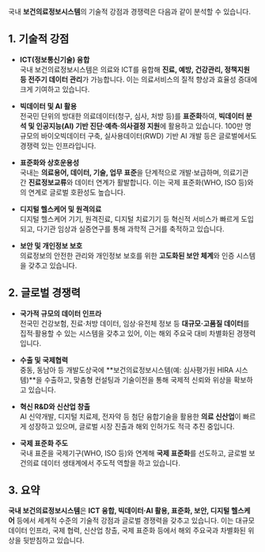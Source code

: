 국내 **보건의료정보시스템**의 기술적 강점과 경쟁력은 다음과 같이 분석할 수 있습니다.

## 1. 기술적 강점

- **ICT(정보통신기술) 융합**  
    국내 보건의료정보시스템은 의료와 ICT를 융합해 **진료, 예방, 건강관리, 정책지원 등 전주기 데이터 관리**가 가능합니다. 이는 의료서비스의 질적 향상과 효율성 증대에 크게 기여하고 있습니다[](https://repository.hira.or.kr/bitstream/2019.oak/953/2/%EA%B5%AD%EA%B0%80%20%EB%B3%B4%EA%B1%B4%EC%9D%98%EB%A3%8C%EC%A0%95%EB%B3%B4%ED%99%94%20%EA%B4%80%EB%A0%A8%20%ED%96%A5%ED%9B%84%20%EC%A0%95%EC%B1%85%EB%B0%A9%ED%96%A5.pdf).
    
- **빅데이터 및 AI 활용**  
    전국민 단위의 방대한 의료데이터(청구, 심사, 처방 등)를 **표준화**하여, **빅데이터 분석 및 인공지능(AI) 기반 진단·예측·의사결정 지원**에 활용하고 있습니다. 100만 명 규모의 바이오빅데이터 구축, 실사용데이터(RWD) 기반 AI 개발 등은 글로벌에서도 경쟁력 있는 인프라입니다[](https://www.khidi.or.kr/board/view?pageNum=17&rowCnt=20&no1=5759&linkId=48893424&menuId=MENU01498&maxIndex=&minIndex=&schType=0&schText=&schStartDate=&schEndDate=&boardStyle=&categoryId=&continent=&country=).
    
- **표준화와 상호운용성**  
    국내는 **의료용어, 데이터, 기술, 업무 표준**을 단계적으로 개발·보급하며, 의료기관 간 **진료정보교류**와 데이터 연계가 활발합니다. 이는 국제 표준화(WHO, ISO 등)와의 연계로 글로벌 호환성도 높습니다[](https://repository.hira.or.kr/bitstream/2019.oak/953/2/%EA%B5%AD%EA%B0%80%20%EB%B3%B4%EA%B1%B4%EC%9D%98%EB%A3%8C%EC%A0%95%EB%B3%B4%ED%99%94%20%EA%B4%80%EB%A0%A8%20%ED%96%A5%ED%9B%84%20%EC%A0%95%EC%B1%85%EB%B0%A9%ED%96%A5.pdf)[](https://www.k-his.or.kr/boardDownload.es?bid=0025&list_no=811&seq=1).
    
- **디지털 헬스케어 및 원격의료**  
    디지털 헬스케어 기기, 원격진료, 디지털 치료기기 등 혁신적 서비스가 빠르게 도입되고, 다기관 임상과 실증연구를 통해 과학적 근거를 축적하고 있습니다[](https://www.khidi.or.kr/board/view?pageNum=17&rowCnt=20&no1=5759&linkId=48893424&menuId=MENU01498&maxIndex=&minIndex=&schType=0&schText=&schStartDate=&schEndDate=&boardStyle=&categoryId=&continent=&country=).
    
- **보안 및 개인정보 보호**  
    의료정보의 안전한 관리와 개인정보 보호를 위한 **고도화된 보안 체계**와 인증 시스템을 갖추고 있습니다[](https://repository.hira.or.kr/bitstream/2019.oak/953/2/%EA%B5%AD%EA%B0%80%20%EB%B3%B4%EA%B1%B4%EC%9D%98%EB%A3%8C%EC%A0%95%EB%B3%B4%ED%99%94%20%EA%B4%80%EB%A0%A8%20%ED%96%A5%ED%9B%84%20%EC%A0%95%EC%B1%85%EB%B0%A9%ED%96%A5.pdf).
    

## 2. 글로벌 경쟁력

- **국가적 규모의 데이터 인프라**  
    전국민 건강보험, 진료·처방 데이터, 임상·유전체 정보 등 **대규모·고품질 데이터**를 집적·활용할 수 있는 시스템을 갖추고 있어, 이는 해외 주요국 대비 차별화된 경쟁력입니다[](https://www.khidi.or.kr/board/view?pageNum=17&rowCnt=20&no1=5759&linkId=48893424&menuId=MENU01498&maxIndex=&minIndex=&schType=0&schText=&schStartDate=&schEndDate=&boardStyle=&categoryId=&continent=&country=)[](https://repository.hira.or.kr/bitstream/2019.oak/953/2/%EA%B5%AD%EA%B0%80%20%EB%B3%B4%EA%B1%B4%EC%9D%98%EB%A3%8C%EC%A0%95%EB%B3%B4%ED%99%94%20%EA%B4%80%EB%A0%A8%20%ED%96%A5%ED%9B%84%20%EC%A0%95%EC%B1%85%EB%B0%A9%ED%96%A5.pdf).
    
- **수출 및 국제협력**  
    중동, 동남아 등 개발도상국에 **보건의료정보시스템(예: 심사평가원 HIRA 시스템)**을 수출하고, 맞춤형 컨설팅과 기술이전을 통해 국제적 신뢰와 위상을 확보하고 있습니다[](https://repository.hira.or.kr/bitstream/2019.oak/953/2/%EA%B5%AD%EA%B0%80%20%EB%B3%B4%EA%B1%B4%EC%9D%98%EB%A3%8C%EC%A0%95%EB%B3%B4%ED%99%94%20%EA%B4%80%EB%A0%A8%20%ED%96%A5%ED%9B%84%20%EC%A0%95%EC%B1%85%EB%B0%A9%ED%96%A5.pdf).
    
- **혁신 R&D와 신산업 창출**  
    AI 신약개발, 디지털 치료제, 전자약 등 첨단 융합기술을 활용한 **의료 신산업**이 빠르게 성장하고 있으며, 글로벌 시장 진출과 해외 인허가도 적극 추진 중입니다[](https://www.khidi.or.kr/board/view?pageNum=17&rowCnt=20&no1=5759&linkId=48893424&menuId=MENU01498&maxIndex=&minIndex=&schType=0&schText=&schStartDate=&schEndDate=&boardStyle=&categoryId=&continent=&country=).
    
- **국제 표준화 주도**  
    국내 표준을 국제기구(WHO, ISO 등)와 연계해 **국제 표준화**를 선도하고, 글로벌 보건의료 데이터 생태계에서 주도적 역할을 하고 있습니다[](https://repository.hira.or.kr/bitstream/2019.oak/953/2/%EA%B5%AD%EA%B0%80%20%EB%B3%B4%EA%B1%B4%EC%9D%98%EB%A3%8C%EC%A0%95%EB%B3%B4%ED%99%94%20%EA%B4%80%EB%A0%A8%20%ED%96%A5%ED%9B%84%20%EC%A0%95%EC%B1%85%EB%B0%A9%ED%96%A5.pdf)[](https://www.k-his.or.kr/boardDownload.es?bid=0025&list_no=811&seq=1).
    

## 3. 요약

**국내 보건의료정보시스템**은 **ICT 융합, 빅데이터·AI 활용, 표준화, 보안, 디지털 헬스케어** 등에서 세계적 수준의 기술적 강점과 글로벌 경쟁력을 갖추고 있습니다. 이는 대규모 데이터 인프라, 국제 협력, 신산업 창출, 국제 표준화 등에서 해외 주요국과 차별화된 위상을 뒷받침하고 있습니다[](https://www.khidi.or.kr/board/view?pageNum=17&rowCnt=20&no1=5759&linkId=48893424&menuId=MENU01498&maxIndex=&minIndex=&schType=0&schText=&schStartDate=&schEndDate=&boardStyle=&categoryId=&continent=&country=)[](https://repository.hira.or.kr/bitstream/2019.oak/953/2/%EA%B5%AD%EA%B0%80%20%EB%B3%B4%EA%B1%B4%EC%9D%98%EB%A3%8C%EC%A0%95%EB%B3%B4%ED%99%94%20%EA%B4%80%EB%A0%A8%20%ED%96%A5%ED%9B%84%20%EC%A0%95%EC%B1%85%EB%B0%A9%ED%96%A5.pdf)[](https://www.k-his.or.kr/boardDownload.es?bid=0025&list_no=811&seq=1).